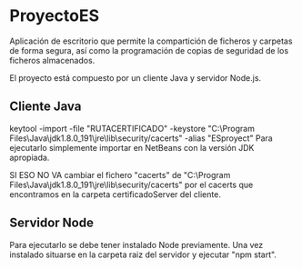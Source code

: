 # ProyectoES
Aplicación de escritorio que permite la compartición de ficheros y carpetas de forma segura, así como la 
programación de copias de seguridad de los ficheros almacenados. 

El proyecto está compuesto por un cliente Java y servidor Node.js. 

## Cliente Java
keytool -import -file "RUTACERTIFICADO" -keystore "C:\Program Files\Java\jdk1.8.0_191\jre\lib\security/cacerts" -alias "ESproyect"
Para ejecutarlo simplemente importar en NetBeans con la versión JDK apropiada. 

SI ESO NO VA cambiar el fichero "cacerts" de "C:\Program Files\Java\jdk1.8.0_191\jre\lib\security/cacerts" por el cacerts que encontramos en la carpeta certificadoServer del cliente. 

## Servidor Node
Para ejecutarlo se debe tener instalado Node previamente. Una vez instalado situarse en la carpeta raiz del
servidor y ejecutar "npm start".